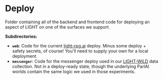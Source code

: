 # Deploy

Folder containing all of the backend and frontend code for deploying an aspect of LIGHT on one of the surfaces we support.


**Subdirectories:**
- **`web`**: Code for the current [light-rpg.ai](https://light-rpg.ai) deploy. Minus some deploy + safety secrets, of course! You'll need to supply your own for a local deployment.
- **`messenger`**: Code for the messenger deploy used in our [LIGHT-WILD](https://arxiv.org/abs/2008.08076) data collection. Not in a deploy-ready state, though the underlying ParlAI worlds contain the same logic we used in those experiments.
